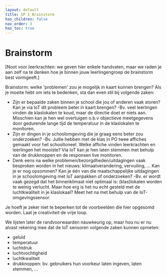 ```yaml
---
layout: default
title: SP 1 Brainstorm
has_children: false
nav_order: 3
has_toc: true
---
```


# Brainstorm

\[Noot voor leerkrachten: we geven hier enkele handvaten, maar we raden je aan zelf na te denken hoe je binnen jouw leerlingengroep de brainstorm best vormgeeft.\]

Brainstorm: welke 'problemen' zou je mogelijk in kaart kunnen brengen? 
Als je moeite hebt om iets te bedenken, sta dan even stil bij volgende zaken:
- Zijn er bepaalde zaken binnen je school die jou of anderen vaak storen? Kan je via IoT dit probleem beter in kaart brengen?
    -Bv. veel leerlingen vinden de klaslokalen te koud, maar de directie doet er niets aan. Misschien kan je hen wel overtuigen o.b.v objectieve meetgegevens door gedurende lange tijd de temperatuur in de klaslokalen te monitoren.
- Zijn er dingen in je schoolomgeving die je graag eens beter zou onderzoeken? 
    -Bv. Jullie hebben met de klas in PO twee affiches gemaakt voor het schooltoneel. Welke affiche vinden leerkrachten en leerlingen het mooiste? Via IoT kan je hen laten stemmen met behulp van de drukknoppen en de responsen live monitoren.
- Denk eens na welke problemen/bezorgdheden/uitdagingen vaak besproken worden in het nieuws: klimaatverandering, vervuiling, ... Kan je er nog opsommen? Kan je één van die maatschappelijke uitdagingen in je schoolomgeving met IoT aanpakken of onderzoeken?
    -Bv. er wordt vaak gezegd dat het binnenklimaat niet optimaal is: (klas)lokalen worden te weinig verlucht. Maar hoe erg is het nu echt gesteld met de luchtkwaliteit in je klaslokaal? Meet het na met behulp van de IoT-omgevingssensor.
	
Je hoeft je zeker niet te beperken tot de voorbeelden die hier opgesomd worden. Laat je creativiteit de vrije loop.	

We lijsten later de randvoorwaarden nauwkeurig op, maar hou nu er nu alvast rekening mee dat de IoT sensoren volgende zaken kunnen opmeten:
- geluid
- temperatuur
- luchtdruk
- luchtvochtigheid
- luchtkwaliteit
- drukknoppen: bv. gebruikers hun voorkeur laten ingeven, laten stemmen, ...